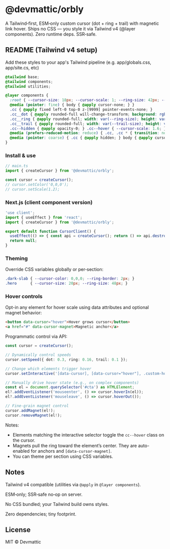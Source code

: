# @devmattic/orbly
A Tailwind‑first, ESM‑only custom cursor (dot + ring + trail) with magnetic link hover. Ships no CSS — you style it via Tailwind v4 (@layer components). Zero runtime deps. SSR‑safe.

## README (Tailwind v4 setup)
Add these styles to your app's Tailwind pipeline (e.g. app/globals.css, app/site.cs, etc)

```css
@tailwind base;
@tailwind components;
@tailwind utilities;

@layer components {
  :root { --cursor-size: 18px; --cursor-scale: 1; --ring-size: 42px; --ring-border: 2px; --cursor-color: 255,255,255; --trail-size: 6px; }
  @media (pointer: fine) { body { @apply cursor-none; } }
  .cc { @apply fixed left-0 top-0 z-[9999] pointer-events-none; }
  .cc__dot { @apply rounded-full will-change-transform; background: rgba(var(--cursor-color),1); mix-blend-mode:difference; transform: translate(-50%,-50%) scale(var(--cursor-scale)); transition: transform .18s cubic-bezier(.22,.61,.36,1); width: var(--cursor-size); height: var(--cursor-size); }
  .cc__ring { @apply rounded-full; width: var(--ring-size); height: var(--ring-size); box-shadow: 0 0 0 var(--ring-border) rgba(var(--cursor-color),.9) inset; mix-blend-mode:difference; transform: translate(-50%,-50%) scale(var(--cursor-scale)); transition: transform .2s cubic-bezier(.22,.61,.36,1), opacity .2s cubic-bezier(.22,.61,.36,1); opacity:.9; }
  .cc__trail { @apply rounded-full; width: var(--trail-size); height: var(--trail-size); background: rgba(var(--cursor-color),.9); transform: translate(-50%,-50%); filter: blur(.2px); opacity:.75; mix-blend-mode:difference; }
  .cc--hidden { @apply opacity-0; } .cc--hover { --cursor-scale: 1.6; } .cc--down { --cursor-scale: .8; }
  @media (prefers-reduced-motion: reduce) { .cc, .cc * { transition: none !important; animation: none !important; } }
  @media (pointer: coarse) { .cc { @apply hidden; } body { @apply cursor-auto; } }
}

```

### Install & use

```javascript
// main.ts
import { createCursor } from '@devmattic/orbly';

const cursor = createCursor();
// cursor.setColor('0,0,0');
// cursor.setScale(1.2);
```

### Next.js (client component version)
```javascript
'use client';
import { useEffect } from 'react';
import { createCursor } from '@devmattic/orbly';

export default function CursorClient() {
  useEffect(() => { const api = createCursor(); return () => api.destroy(); }, []);
  return null;
}
```

### Theming

Override CSS variables globally or per‑section:

```css
.dark-slab { --cursor-color: 0,0,0; --ring-border: 2px; }
.hero      { --cursor-size: 20px; --ring-size: 48px; }
```

### Hover controls

Opt-in any element for hover scale using data attributes and optional magnet behavior:

```html
<button data-cursor="hover">Hover grows cursor</button>
<a href="#" data-cursor-magnet>Magnetic anchor</a>
```

Programmatic control via API:

```ts
const cursor = createCursor();

// Dynamically control speeds
cursor.setSpeed({ dot: 0.3, ring: 0.16, trail: 0.1 });

// Change which elements trigger hover
cursor.setInteractive('[data-cursor], [data-cursor="hover"], .custom-hover');

// Manually drive hover state (e.g., on complex components)
const el = document.querySelector('#cta') as HTMLElement;
el?.addEventListener('mouseenter', () => cursor.hoverIn(el));
el?.addEventListener('mouseleave', () => cursor.hoverOut());

// Fine-grain magnet control
cursor.addMagnet(el!);
cursor.removeMagnet(el!);
```

Notes:
- Elements matching the interactive selector toggle the `cc--hover` class on the cursor.
- Magnets pull the ring toward the element’s center. They are auto-enabled for anchors and `[data-cursor-magnet]`.
- You can theme per section using CSS variables.

## Notes

Tailwind v4 compatible (utilities via `@apply` in `@layer components`).

ESM‑only; SSR‑safe no‑op on server.

No CSS bundled; your Tailwind build owns styles.

Zero dependencies; tiny footprint.

## License

MIT © Devmattic
